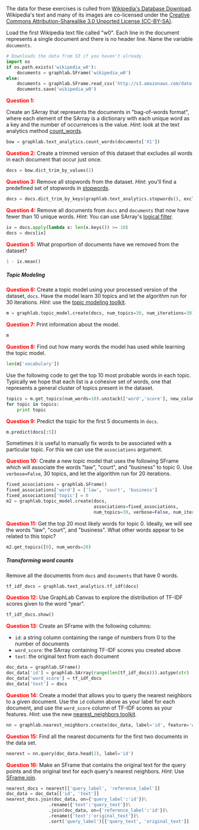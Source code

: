 The data for these exercises is culled from [Wikipedia's Database Download](http://en.wikipedia.org/wiki/Wikipedia:Database_download). Wikipedia's text and many of its images are co-licensed under the [Creative Commons Attribution-Sharealike 3.0 Unported License (CC-BY-SA)](http://creativecommons.org/licenses/by-sa/2.5/).

Load the first Wikipedia text file called "w0". Each line in the document
represents a single document and there is no header line. Name the variable
`documents`.


```python
# Downloads the data from S3 if you haven't already.
import os
if os.path.exists('wikipedia_w0'):
    documents = graphlab.SFrame('wikipedia_w0')
else:
    documents = graphlab.SFrame.read_csv('http://s3.amazonaws.com/dato-datasets/wikipedia/raw/w0', header=False)
    documents.save('wikipedia_w0')
```

<span style="color:red">**Question 1:**</span>

Create an SArray that represents the documents in "bag-of-words format", where
each element of the SArray is a dictionary with each unique word as a key and
the number of occurrences is the value. *Hint*: look at the text analytics
method [count_words][1].

```python
bow = graphlab.text_analytics.count_words(documents['X1'])
```

<span style="color:red">**Question 2:**</span> Create a trimmed version of this
dataset that excludes all words in each document that occur just once.


```python
docs = bow.dict_trim_by_values(2)
```

<span style="color:red">**Question 3:**</span> Remove all stopwords from the
dataset. *Hint*: you'll find a predefined set of stopwords in [stopwords][2].

```python
docs = docs.dict_trim_by_keys(graphlab.text_analytics.stopwords(), exclude=True)
```

<span style="color:red">**Question 4:**</span> Remove all documents from `docs`
and `documents` that now have fewer than 10 unique words. *Hint*: You can use
SArray's [logical filter][3].


```python
ix = docs.apply(lambda x: len(x.keys()) >= 10)
docs = docs[ix]
```

<span style="color:red">**Question 5:**</span> What proportion of documents have
we removed from the dataset?


```python
1 - ix.mean()
```

##### Topic Modeling

<span style="color:red">**Question 6:**</span> Create a topic model using your processed version of the dataset, `docs`. Have the model learn 30 topics and let the algorithm run for 30 iterations. *Hint*: use the [topic modeling toolkit](https://dato.com/products/create/docs/generated/graphlab.topic_model.TopicModel.html).


```python
m = graphlab.topic_model.create(docs, num_topics=30, num_iterations=30)
```

<span style="color:red">**Question 7:**</span> Print information about the
model.


```python
m
```

<span style="color:red">**Question 8:**</span> Find out how many words the model
has used while learning the topic model.


```python
len(m['vocabulary'])
```

Use the following code to get the top 10 most probable words in each topic. Typically we hope that each list is a cohesive set of words, one that represents a general cluster of topics present in the dataset.

```python
topics = m.get_topics(num_words=10).unstack(['word','score'], new_column_name='topic_words')['topic_words'].apply(lambda x: x.keys())
for topic in topics:
    print topic
```

<span style="color:red">**Question 9:**</span> Predict the topic for the first 5
documents in `docs`.


```python
m.predict(docs[:5])
```

Sometimes it is useful to manually fix words to be associated with a particular topic. For this we can use the `associations` argument.

<span style="color:red">**Question 10:**</span> Create a new topic model that uses the following SFrame which will associate the words "law", "court", and "business" to topic 0. Use `verbose=False`, 30 topics, and let the algorithm run for 20 iterations.


```python
fixed_associations = graphlab.SFrame()
fixed_associations['word'] = ['law', 'court', 'business']
fixed_associations['topic'] = 0
m2 = graphlab.topic_model.create(docs,  
                                 associations=fixed_associations,
                                 num_topics=30, verbose=False, num_iterations=20)
```

<span style="color:red">**Question 11:**</span> Get the top 20 most likely words for topic 0. Ideally, we will see the words "law", "court", and "business". What other words appear to be related to this topic?

```python
m2.get_topics([0], num_words=20)
```

##### Transforming word counts

Remove all the documents from `docs` and `documents` that have 0 words.


```python
tf_idf_docs = graphlab.text_analytics.tf_idf(docs)
```

<span style="color:red">**Question 12:**</span> Use GraphLab Canvas to explore the distribution of TF-IDF scores given to the word "year".


```python
tf_idf_docs.show()
```

<span style="color:red">**Question 13:**</span> Create an SFrame with the following columns:

- `id`: a string column containing the range of numbers from 0 to the number of documents
- `word_score`: the SArray containing TF-IDF scores you created above
- `text`: the original text from each document


```python
doc_data = graphlab.SFrame()
doc_data['id'] = graphlab.SArray(range(len(tf_idf_docs))).astype(str)
doc_data['word_score'] = tf_idf_docs
doc_data['text'] = docs
```

<span style="color:red">**Question 14:**</span> Create a model that allows you to query the nearest neighbors to a given document. Use the `id` column above as your label for each document, and use the `word_score` column of TF-IDF scores as your features. *Hint*: use the new [nearest_neighbors toolkit](https://dato.com/products/create/docs/graphlab.toolkits.nearest_neighbors.html).


```python
nn = graphlab.nearest_neighbors.create(doc_data, label='id', feature='word_score')
```

<span style="color:red">**Question 15:**</span> Find all the nearest documents for the first two documents in the data set.

```python
nearest = nn.query(doc_data.head(2), label='id')
```

<span style="color:red">**Question 16:**</span> Make an SFrame that contains the original text for the query points and the original text for each query's nearest neighbors. *Hint*: Use [SFrame.join](https://dato.com/products/create/docs/generated/graphlab.SFrame.join.html#graphlab.SFrame.join).


```python
nearest_docs = nearest[['query_label', 'reference_label']]
doc_data = doc_data[['id', 'text']]
nearest_docs.join(doc_data, on={'query_label':'id'})\
                .rename({'text':'query_text'})\
                .join(doc_data, on={'reference_label':'id'})\
                .rename({'text':'original_text'})\
                .sort('query_label')[['query_text', 'original_text']]
```


  [1]: https://dato.com/products/create/docs/generated/graphlab.text_analytics.count_words.html
  [2]: https://dato.com/products/create/docs/generated/graphlab.text_analytics.stopwords.html
  [3]: https://dato.com/products/create/docs/generated/graphlab.SArray.__getitem__.html
